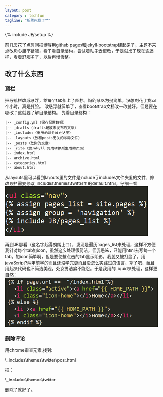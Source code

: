 ```yaml
---
layout: post
category : techfun
tagline: "折腾死我了艹"
---
```

{% include JB/setup %}

前几天花了点时间把博客用github pages和jekyll-bootstrap建起来了，主题不来点改动心里不舒服，看了看目录结构，尝试着动手去更改，于是就成了现在这逼样，看着舒服多了，以后再慢慢整。

## 改了什么东西

### 顶栏

把导航栏改成悬浮，给每个tab加上了图标。妈的原以为挺简单，没想到花了我四个小时，真是打脸。
改悬浮就简单了，查看bootstrap文档改一改就好。但是要在哪改？这就要了解目录结构。
先看目录结构：  

    |-- _config.yml（保存配置数据）
    |-- _drafts（drafts是放未发布的文章）
    |-- _includes（重用的部分放在这里）
    |-- _layouts（放和posts无关的布局文件）
    |-- _posts（放你的文章）
    |-- _site（放Jekyll 完成转换后生成的页面）
    |-- index.html
    |-- archive.html
    |-- categories.html
    |-- about.html
    

从layouts里可以看到layouts里的文件是include了includes文件夹里的文件，修改顶栏需要修改\_includes\themes\twitter里的default.html。仔细一看
![code](\assets\pic\1.png)

再到JB那看（这名字起得朗朗上口），发现是遍历pages_list来处理，这样不方便我针对每个tab加icon，虽然这么处理很简洁，但我愚笨，只能用html去写每一个tab。加icon简单啊，但是要使被点击的tab显示阴影，我就又被打脸了。用javaScript?两年前学的而且还没学完更而且没怎么实践过的语言，算了吧，而且用起来代码也不简洁美观，处女男洁癖不能忍。于是我用的Liquid来处理，这样更自然：
![code](\assets\pic\2.png)


### 删除评论
用chrome审查元素,找到:

\\_includes\themes\twitter\post.html

把：

\\_includes\themes\twitter

删除了就好了。
